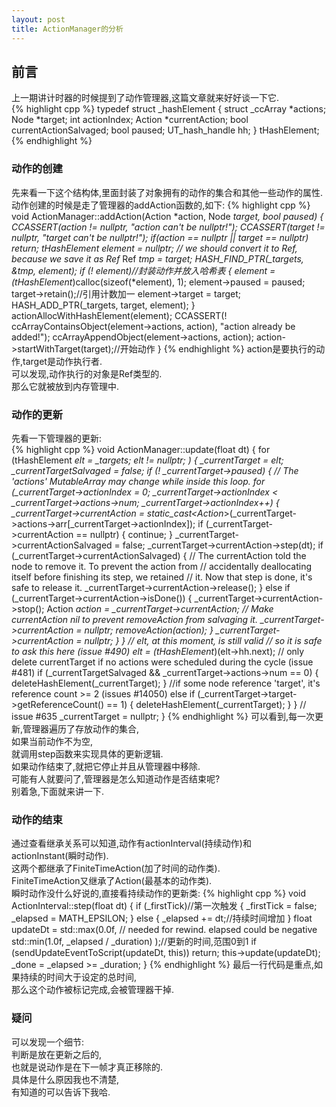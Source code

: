```yaml
---
layout: post
title: ActionManager的分析
---
```

## 前言
上一期讲计时器的时候提到了动作管理器,这篇文章就来好好谈一下它.  
{% highlight cpp %}
typedef struct _hashElement
{
    struct _ccArray     *actions;
    Node                *target;
    int                 actionIndex;
    Action              *currentAction;
    bool                currentActionSalvaged;
    bool                paused;
    UT_hash_handle      hh;
} tHashElement;
{% endhighlight %}
### 动作的创建
先来看一下这个结构体,里面封装了对象拥有的动作的集合和其他一些动作的属性.  
动作创建的时候是走了管理器的addAction函数的,如下:
{% highlight cpp %}
void ActionManager::addAction(Action *action, Node *target, bool paused)
{
    CCASSERT(action != nullptr, "action can't be nullptr!");
    CCASSERT(target != nullptr, "target can't be nullptr!");
    if(action == nullptr || target == nullptr)
        return;
    tHashElement *element = nullptr;
    // we should convert it to Ref*, because we save it as Ref*
    Ref *tmp = target;
    HASH_FIND_PTR(_targets, &tmp, element);
    if (! element)//封装动作并放入哈希表
    {
        element = (tHashElement*)calloc(sizeof(*element), 1);
        element->paused = paused;
        target->retain();//引用计数加一
        element->target = target;
        HASH_ADD_PTR(_targets, target, element);
    }
     actionAllocWithHashElement(element);
     CCASSERT(! ccArrayContainsObject(element->actions, action), "action already be added!");
     ccArrayAppendObject(element->actions, action);
     action->startWithTarget(target);//开始动作
}
{% endhighlight %}
action是要执行的动作,target是动作执行者.  
可以发现,动作执行的对象是Ref类型的.  
那么它就被放到内存管理中.  
### 动作的更新
先看一下管理器的更新:  
{% highlight cpp %}
 void ActionManager::update(float dt)
{
    for (tHashElement *elt = _targets; elt != nullptr; )
    {
        _currentTarget = elt;
        _currentTargetSalvaged = false;
        if (! _currentTarget->paused)
        {
            // The 'actions' MutableArray may change while inside this loop.
            for (_currentTarget->actionIndex = 0; _currentTarget->actionIndex < _currentTarget->actions->num;
                _currentTarget->actionIndex++)
            {
                _currentTarget->currentAction = static_cast<Action*>(_currentTarget->actions->arr[_currentTarget->actionIndex]);
                if (_currentTarget->currentAction == nullptr)
                {
                    continue;
                }
                _currentTarget->currentActionSalvaged = false;
                _currentTarget->currentAction->step(dt);
                if (_currentTarget->currentActionSalvaged)
                {
                    // The currentAction told the node to remove it. To prevent the action from
                    // accidentally deallocating itself before finishing its step, we retained
                    // it. Now that step is done, it's safe to release it.
                    _currentTarget->currentAction->release();
                } else
                if (_currentTarget->currentAction->isDone())
                {
                    _currentTarget->currentAction->stop();
                    Action *action = _currentTarget->currentAction;
                    // Make currentAction nil to prevent removeAction from salvaging it.
                    _currentTarget->currentAction = nullptr;
                    removeAction(action);
                }
                _currentTarget->currentAction = nullptr;
            }
        }
        // elt, at this moment, is still valid
        // so it is safe to ask this here (issue #490)
        elt = (tHashElement*)(elt->hh.next);
        // only delete currentTarget if no actions were scheduled during the cycle (issue #481)
        if (_currentTargetSalvaged && _currentTarget->actions->num == 0)
        {
            deleteHashElement(_currentTarget);
        }
        //if some node reference 'target', it's reference count >= 2 (issues #14050)
        else if (_currentTarget->target->getReferenceCount() == 1)
        {
            deleteHashElement(_currentTarget);
        }
    }
    // issue #635
    _currentTarget = nullptr;
} 
{% endhighlight %}
可以看到,每一次更新,管理器遍历了存放动作的集合,  
如果当前动作不为空,  
就调用step函数来实现具体的更新逻辑.  
如果动作结束了,就把它停止并且从管理器中移除.  
可能有人就要问了,管理器是怎么知道动作是否结束呢?  
别着急,下面就来讲一下.  
### 动作的结束
通过查看继承关系可以知道,动作有actionInterval(持续动作)和  
actionInstant(瞬时动作).  
这两个都继承了FiniteTimeAction(加了时间的动作类).  
FiniteTimeAction又继承了Action(最基本的动作类).  
瞬时动作没什么好说的,直接看持续动作的更新类:
{% highlight cpp %}
void ActionInterval::step(float dt)
{
    if (_firstTick)//第一次触发
    {
        _firstTick = false;
        _elapsed = MATH_EPSILON;
    }
    else
    {
        _elapsed += dt;//持续时间增加
    }
    float updateDt = std::max(0.0f,                                  // needed for rewind. elapsed could be negative
                              std::min(1.0f, _elapsed / _duration)
                              );//更新的时间,范围0到1
    if (sendUpdateEventToScript(updateDt, this)) return;
    this->update(updateDt);
    _done = _elapsed >= _duration;
}
{% endhighlight %}
最后一行代码是重点,如果持续的时间大于设定的总时间,  
那么这个动作被标记完成,会被管理器干掉.  
### 疑问
可以发现一个细节:  
判断是放在更新之后的,  
也就是说动作是在下一帧才真正移除的.  
具体是什么原因我也不清楚,  
有知道的可以告诉下我哈.  
